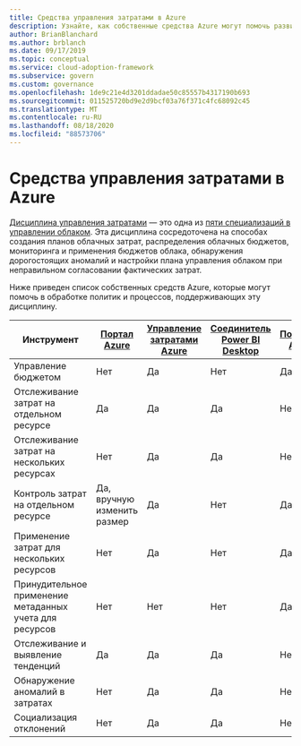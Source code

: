 ```yaml
---
title: Средства управления затратами в Azure
description: Узнайте, как собственные средства Azure могут помочь развитым политикам и процессам, которые поддерживают дисциплину управления затратами.
author: BrianBlanchard
ms.author: brblanch
ms.date: 09/17/2019
ms.topic: conceptual
ms.service: cloud-adoption-framework
ms.subservice: govern
ms.custom: governance
ms.openlocfilehash: 1de9c21e4d3201ddadae50c85557b4317190b693
ms.sourcegitcommit: 011525720bd9e2d9bcf03a76f371c4fc68092c45
ms.translationtype: MT
ms.contentlocale: ru-RU
ms.lasthandoff: 08/18/2020
ms.locfileid: "88573706"
---
```

# <a name="cost-management-tools-in-azure"></a>Средства управления затратами в Azure

[Дисциплина управления затратами](./index.md) — это одна из [пяти специализаций в управлении облаком](../governance-disciplines.md). Эта дисциплина сосредоточена на способах создания планов облачных затрат, распределения облачных бюджетов, мониторинга и применения бюджетов облака, обнаружения дорогостоящих аномалий и настройки плана управления облаком при неправильном согласовании фактических затрат.

Ниже приведен список собственных средств Azure, которые могут помочь в обработке политик и процессов, поддерживающих эту дисциплину.

<!-- TODO: Content packs are deprecated. -->

| Инструмент | [Портал Azure](https://azure.microsoft.com/features/azure-portal)  | [Управление затратами Azure](/azure/cost-management-billing/cost-management-billing-overview)  | [Соединитель Power BI Desktop](/power-bi/connect-data/desktop-connect-azure-cost-management) | [Политика Azure](/azure/governance/policy/overview) |
|---------|---------|---------|---------|---------|
| Управление бюджетом     | Нет         | Да         | Нет         | Да         |
| Отслеживание затрат на отдельном ресурсе    | Да         | Да         | Да         | Нет         |
| Отслеживание затрат на нескольких ресурсах    | Нет         | Да        | Да         | Нет         |
| Контроль затрат на отдельном ресурсе     | Да, вручную изменить размер         | Да         | Нет         | Да         |
| Применение затрат для нескольких ресурсов    | Нет         | Да         | Нет         | Да         |
| Принудительное применение метаданных учета для ресурсов    | Нет         | Нет         | Нет         | Да         |
| Отслеживание и выявление тенденций     | Да          | Да        | Да         | Нет         |
| Обнаружение аномалий в затратах     | Нет         | Да        | Да         | Нет        |
| Социализация отклонений     | Нет        | Да        | Да        | Нет        |
